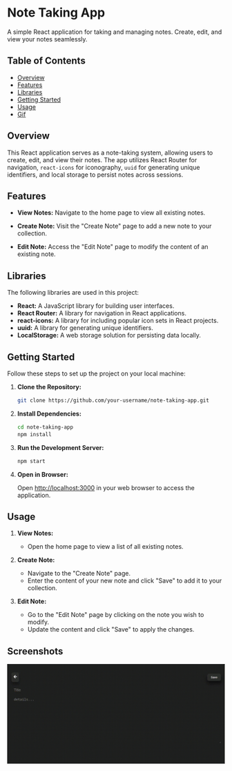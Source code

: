 
# Note Taking App

A simple React application for taking and managing notes. Create, edit, and view your notes seamlessly.

## Table of Contents

- [Overview](#overview)
- [Features](#features)
- [Libraries](#libraries)
- [Getting Started](#getting-started)
- [Usage](#usage)
- [Gif](#gif)


## Overview

This React application serves as a note-taking system, allowing users to create, edit, and view their notes. The app utilizes React Router for navigation, `react-icons` for iconography, `uuid` for generating unique identifiers, and local storage to persist notes across sessions.

## Features

- **View Notes:** Navigate to the home page to view all existing notes.

- **Create Note:** Visit the "Create Note" page to add a new note to your collection.

- **Edit Note:** Access the "Edit Note" page to modify the content of an existing note.

## Libraries

The following libraries are used in this project:

- **React:** A JavaScript library for building user interfaces.
- **React Router:** A library for navigation in React applications.
- **react-icons:** A library for including popular icon sets in React projects.
- **uuid:** A library for generating unique identifiers.
- **LocalStorage:** A web storage solution for persisting data locally.

## Getting Started

Follow these steps to set up the project on your local machine:

1. **Clone the Repository:**

    ```bash
    git clone https://github.com/your-username/note-taking-app.git
    ```

2. **Install Dependencies:**

    ```bash
    cd note-taking-app
    npm install
    ```

3. **Run the Development Server:**

    ```bash
    npm start
    ```

4. **Open in Browser:**

    Open [http://localhost:3000](http://localhost:3000) in your web browser to access the application.

## Usage

1. **View Notes:**
   - Open the home page to view a list of all existing notes.

2. **Create Note:**
   - Navigate to the "Create Note" page.
   - Enter the content of your new note and click "Save" to add it to your collection.

3. **Edit Note:**
   - Go to the "Edit Note" page by clicking on the note you wish to modify.
   - Update the content and click "Save" to apply the changes.

## Screenshots

![](src/video.gif)